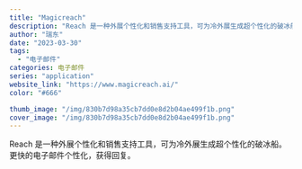 ```yaml
---
title: "Magicreach"
description: "Reach 是一种外展个性化和销售支持工具，可为冷外展生成超个性化的破冰船。更快的电子邮件个性化，获得回复。 "
author: "瑞东"
date: "2023-03-30"
tags:
  - "电子邮件"
categories: 电子邮件
series: "application"
website_link: "https://www.magicreach.ai/"
color: "#666"

thumb_image: "/img/830b7d98a35cb7dd0e8d2b04ae499f1b.png"
cover_image: "/img/830b7d98a35cb7dd0e8d2b04ae499f1b.png"
---
```


Reach 是一种外展个性化和销售支持工具，可为冷外展生成超个性化的破冰船。更快的电子邮件个性化，获得回复。 